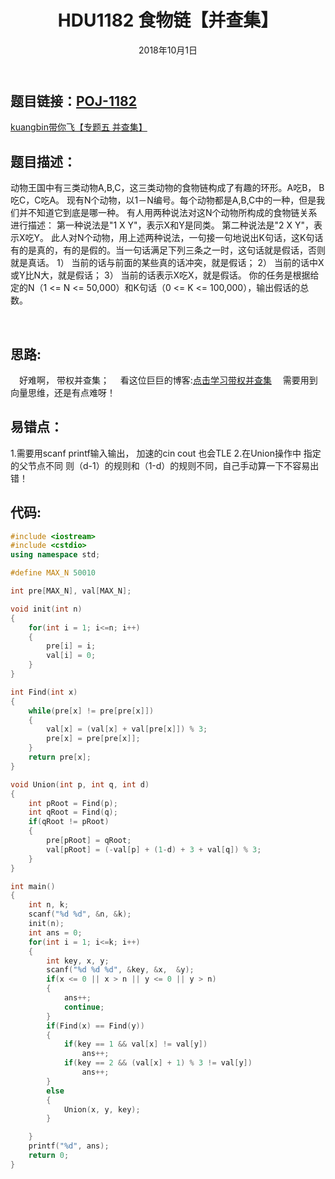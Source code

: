 ﻿---
title: HDU1182 食物链【并查集】
date: 2018年10月1日
tags: 
	- 并查集
	- 算法
categories: kuangbin带你飞【专题五】 并查集 
---
## **题目链接**：[POJ-1182][1]   
[kuangbin带你飞【专题五 并查集】][2]
</br>
## **题目描述**：
动物王国中有三类动物A,B,C，这三类动物的食物链构成了有趣的环形。A吃B， B吃C，C吃A。 
现有N个动物，以1－N编号。每个动物都是A,B,C中的一种，但是我们并不知道它到底是哪一种。
有人用两种说法对这N个动物所构成的食物链关系进行描述： 
第一种说法是"1 X Y"，表示X和Y是同类。 
第二种说法是"2 X Y"，表示X吃Y。 
此人对N个动物，用上述两种说法，一句接一句地说出K句话，这K句话有的是真的，有的是假的。当一句话满足下列三条之一时，这句话就是假话，否则就是真话。 
1） 当前的话与前面的某些真的话冲突，就是假话； 
2） 当前的话中X或Y比N大，就是假话； 
3） 当前的话表示X吃X，就是假话。 
你的任务是根据给定的N（1 <= N <= 50,000）和K句话（0 <= K <= 100,000），输出假话的总数。 

<escape><!-- more --></escape>

</br>

## **思路**:
　好难啊， 带权并查集；
　看这位巨巨的博客:[点击学习带权并查集][3]
　需要用到向量思维，还是有点难呀！
</br>

## **易错点**：
1.需要用scanf printf输入输出， 加速的cin cout 也会TLE
2.在Union操作中 指定的父节点不同 则（d-1）的规则和（1-d）的规则不同，自己手动算一下不容易出错！

##  **代码**:
``` c++
#include <iostream>
#include <cstdio>
using namespace std;

#define MAX_N 50010

int pre[MAX_N], val[MAX_N];

void init(int n)
{
    for(int i = 1; i<=n; i++)
    {
        pre[i] = i;
        val[i] = 0;
    }
}

int Find(int x)
{
    while(pre[x] != pre[pre[x]])
    {
        val[x] = (val[x] + val[pre[x]]) % 3;
        pre[x] = pre[pre[x]];
    }
    return pre[x];
}

void Union(int p, int q, int d)
{
    int pRoot = Find(p);
    int qRoot = Find(q);
    if(qRoot != pRoot)
    {
        pre[pRoot] = qRoot;
        val[pRoot] = (-val[p] + (1-d) + 3 + val[q]) % 3;
    }
}

int main()
{
    int n, k;
    scanf("%d %d", &n, &k);
    init(n);
    int ans = 0;
    for(int i = 1; i<=k; i++)
    {
        int key, x, y;
        scanf("%d %d %d", &key, &x,  &y);
        if(x <= 0 || x > n || y <= 0 || y > n)
        {
            ans++;
            continue;
        }
        if(Find(x) == Find(y))
        {
            if(key == 1 && val[x] != val[y])
                ans++;
            if(key == 2 && (val[x] + 1) % 3 != val[y])
                ans++;
        }
        else
        {
            Union(x, y, key);
        }

    }
    printf("%d", ans);
    return 0;
}


```


  [1]: http://poj.org/problem?id=1182
  [2]: https://vjudge.net/contest/66964#overview
  [3]: https://blog.csdn.net/u013075699/article/details/80379263